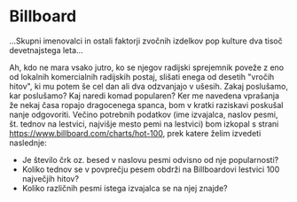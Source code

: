 # Billboard
...Skupni imenovalci in ostali faktorji zvočnih izdelkov pop kulture dva tisoč devetnajstega leta...

Ah, kdo ne mara vsako jutro, ko se njegov radijski sprejemnik poveže z eno od lokalnih komercialnih
radijskih postaj, slišati enega od desetih "vročih hitov", ki mu potem še cel dan ali dva odzvanjajo
v ušesih. Zakaj poslušamo, kar poslušamo? Kaj naredi komad popularen? 
Ker me navedena vprašanja že nekaj časa ropajo dragocenega spanca, bom v kratki raziskavi
poskušal nanje odgovoriti.
Večino potrebnih podatkov (ime izvajalca, naslov pesmi, št. tednov na lestvici, najvišje mesto pemi na lestvici) 
bom izkopal s strani https://www.billboard.com/charts/hot-100, prek katere želim izvedeti naslednje:

- Je število črk oz. besed v naslovu pesmi odvisno od nje popularnosti?
- Koliko tednov se v povprečju pesem obdrži na Billboardovi lestvici 100 največjih hitov?
- Koliko različnih pesmi istega izvajalca se na njej znajde?
